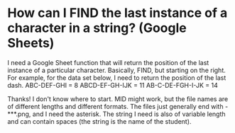 
# How can I FIND the last instance of a character in a string? (Google Sheets)

I need a Google Sheet function that will return the position of the last instance of a particular character. Basically, FIND, but starting on the right.
For example, for the data set below, I need to return the position of the last dash.
ABC-DEF-GHI = 8
ABCD-EF-GH-IJK = 11
AB-C-DE-FGH-I-JK = 14

Thanks!
I don't know where to start. MID might work, but the file names are of different lengths and different formats. The files just generally end with - ***.png, and I need the asterisk. The string I need is also of variable length and can contain spaces (the string is the name of the student).

        